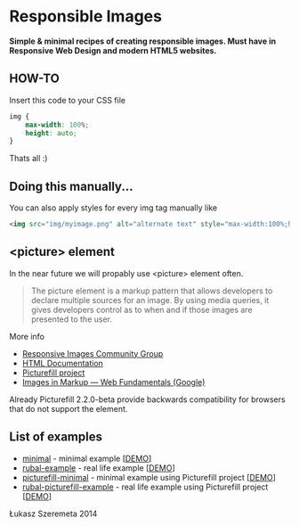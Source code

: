 Responsible Images
==================

**Simple & minimal recipes of creating responsible images. Must have in Responsive Web Design and modern HTML5 websites.**

HOW-TO
------

Insert this code to your CSS file

```css
img {
    max-width: 100%;
    height: auto;
}
```

Thats all :)


Doing this manually...
----------------------

You can also apply styles for every img tag manually like

```html
<img src="img/myimage.png" alt="alternate text" style="max-width:100%;height:auto;">
```

\<picture\> element
-----------------

In the near future we will propably use \<picture\> element often.

> The picture element is a markup pattern that allows developers to declare multiple sources for an image. By using media queries, it gives developers control as to when and if those images are presented to the user.


More info

* [Responsive Images Community Group](http://responsiveimages.org)
* [HTML Documentation](http://www.w3.org/html/wg/drafts/html/master/embedded-content.html#the-picture-element)
* [Picturefill project](http://scottjehl.github.io/picturefill)
* [Images in Markup — Web Fundamentals (Google)](https://developers.google.com/web/fundamentals/media/images/images-in-markup)

Already Picturefill 2.2.0-beta provide backwards compatibility for browsers that do not support the <picture> element.


List of examples
----------------

* [minimal](https://github.com/lszeremeta/responsible-images/tree/master/minimal) - minimal example \[[DEMO](https://lszeremeta.github.io/responsible-images/minimal)\]
* [rubal-example](https://github.com/lszeremeta/responsible-images/tree/master/rubal-example) - real life example \[[DEMO](https://lszeremeta.github.io/responsible-images/rubal-example)\]
* [picturefill-minimal](https://github.com/lszeremeta/responsible-images/tree/master/picturefill-minimal) - minimal example using Picturefill project \[[DEMO](https://lszeremeta.github.io/responsible-images/picturefill-minimal)\]
* [rubal-picturefill-example](https://github.com/lszeremeta/responsible-images/tree/master/rubal-picturefill-example) - real life example using Picturefill project \[[DEMO](https://lszeremeta.github.io/responsible-images/rubal-picturefill-example)\]


Łukasz Szeremeta 2014
